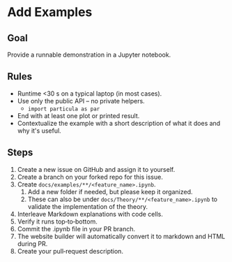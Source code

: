 # Add Examples

## Goal

Provide a runnable demonstration in a Jupyter notebook.

## Rules

- Runtime <30 s on a typical laptop (in most cases).
- Use only the public API – no private helpers.
  - `import particula as par`
- End with at least one plot or printed result.
- Contextualize the example with a short description of what it does and why it's useful.

## Steps

1. Create a new issue on GitHub and assign it to yourself.
1. Create a branch on your forked repo for this issue.
2. Create `docs/examples/**/<feature_name>.ipynb`.
   1. Add a new folder if needed, but please keep it organized.
   2. These can also be under `docs/Theory/**/<feature_name>.ipynb` to validate the implementation of the theory.
3. Interleave Markdown explanations with code cells.
4. Verify it runs top‑to‑bottom.
5. Commit the .ipynb file in your PR branch.
  1. The website builder will automatically convert it to markdown and HTML during PR.
6. Create your pull‑request description.
